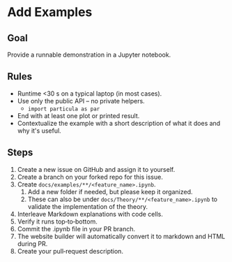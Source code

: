 # Add Examples

## Goal

Provide a runnable demonstration in a Jupyter notebook.

## Rules

- Runtime <30 s on a typical laptop (in most cases).
- Use only the public API – no private helpers.
  - `import particula as par`
- End with at least one plot or printed result.
- Contextualize the example with a short description of what it does and why it's useful.

## Steps

1. Create a new issue on GitHub and assign it to yourself.
1. Create a branch on your forked repo for this issue.
2. Create `docs/examples/**/<feature_name>.ipynb`.
   1. Add a new folder if needed, but please keep it organized.
   2. These can also be under `docs/Theory/**/<feature_name>.ipynb` to validate the implementation of the theory.
3. Interleave Markdown explanations with code cells.
4. Verify it runs top‑to‑bottom.
5. Commit the .ipynb file in your PR branch.
  1. The website builder will automatically convert it to markdown and HTML during PR.
6. Create your pull‑request description.
